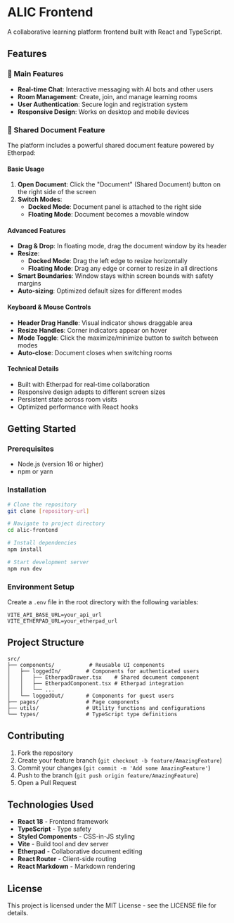 # ALIC Frontend

A collaborative learning platform frontend built with React and TypeScript.

## Features

### 🌟 Main Features
- **Real-time Chat**: Interactive messaging with AI bots and other users
- **Room Management**: Create, join, and manage learning rooms
- **User Authentication**: Secure login and registration system
- **Responsive Design**: Works on desktop and mobile devices

### 📄 Shared Document Feature
The platform includes a powerful shared document feature powered by Etherpad:

#### Basic Usage
1. **Open Document**: Click the "Document" (Shared Document) button on the right side of the screen
2. **Switch Modes**: 
   - **Docked Mode**: Document panel is attached to the right side
   - **Floating Mode**: Document becomes a movable window

#### Advanced Features
- **Drag & Drop**: In floating mode, drag the document window by its header
- **Resize**: 
  - **Docked Mode**: Drag the left edge to resize horizontally
  - **Floating Mode**: Drag any edge or corner to resize in all directions
- **Smart Boundaries**: Window stays within screen bounds with safety margins
- **Auto-sizing**: Optimized default sizes for different modes

#### Keyboard & Mouse Controls
- **Header Drag Handle**: Visual indicator shows draggable area
- **Resize Handles**: Corner indicators appear on hover
- **Mode Toggle**: Click the maximize/minimize button to switch between modes
- **Auto-close**: Document closes when switching rooms

#### Technical Details
- Built with Etherpad for real-time collaboration
- Responsive design adapts to different screen sizes
- Persistent state across room visits
- Optimized performance with React hooks

## Getting Started

### Prerequisites
- Node.js (version 16 or higher)
- npm or yarn

### Installation
```bash
# Clone the repository
git clone [repository-url]

# Navigate to project directory
cd alic-frontend

# Install dependencies
npm install

# Start development server
npm run dev
```

### Environment Setup
Create a `.env` file in the root directory with the following variables:
```env
VITE_API_BASE_URL=your_api_url
VITE_ETHERPAD_URL=your_etherpad_url
```

## Project Structure
```
src/
├── components/           # Reusable UI components
│   ├── loggedIn/        # Components for authenticated users
│   │   ├── EtherpadDrawer.tsx    # Shared document component
│   │   ├── EtherpadComponent.tsx # Etherpad integration
│   │   └── ...
│   └── loggedOut/       # Components for guest users
├── pages/               # Page components
├── utils/               # Utility functions and configurations
└── types/               # TypeScript type definitions
```

## Contributing
1. Fork the repository
2. Create your feature branch (`git checkout -b feature/AmazingFeature`)
3. Commit your changes (`git commit -m 'Add some AmazingFeature'`)
4. Push to the branch (`git push origin feature/AmazingFeature`)
5. Open a Pull Request

## Technologies Used
- **React 18** - Frontend framework
- **TypeScript** - Type safety
- **Styled Components** - CSS-in-JS styling
- **Vite** - Build tool and dev server
- **Etherpad** - Collaborative document editing
- **React Router** - Client-side routing
- **React Markdown** - Markdown rendering

## License
This project is licensed under the MIT License - see the LICENSE file for details.
